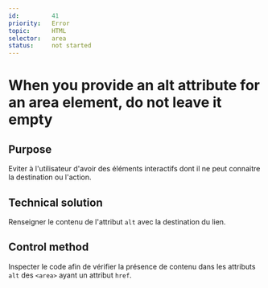 ```yaml
---
id:         41
priority:   Error
topic:      HTML
selector:   area
status:     not started
---
```


# When you provide an alt attribute for an area element, do not leave it empty

## Purpose

Eviter à l'utilisateur d'avoir des éléments interactifs dont il ne peut connaitre la destination ou l'action.

## Technical solution

Renseigner le contenu de l'attribut `alt` avec la destination du lien.

## Control method

Inspecter le code afin de vérifier la présence de contenu dans les attributs `alt` des `<area>` ayant un attribut `href`.